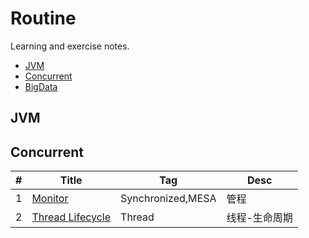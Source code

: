 # Routine
Learning and exercise notes.

- [JVM](#JVM)
- [Concurrent](#Concurrent)
- [BigData](#BigData)

## JVM

## Concurrent

| #   | Title                 | Tag               | Desc          |
| --- | --------------------- | ----------------- | ------------- |
| 1   | [Monitor][1]          | Synchronized,MESA | 管程          |
| 2   | [Thread Lifecycle][2] | Thread            | 线程-生命周期 |



[1]: https://github.com/mantoudev/routine/tree/master/concurrent/monitor
[2]: https://github.com/mantoudev/routine/tree/master/concurrent/thread-lifecycle
